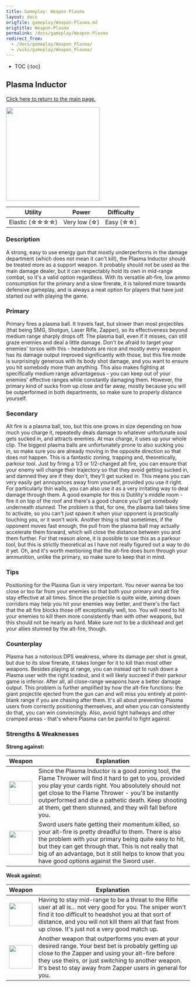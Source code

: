 ```yaml
---
title: Gameplay: Weapon Plasma
layout: docs
origfile: gameplay/Weapon-Plasma.md
origtitle: Weapon-Plasma
permalink: /docs/gameplay/Weapon-Plasma
redirect_from:
  - /docs/gameplay/Weapon_Plasma/
  - /wiki/gameplay/Weapon_Plasma/
---
```

* TOC
{:toc}
## Plasma Inductor

[Click here to return to the main page.](Weapons-Guide)

<img src="../images/weapons/plasma.png" width="256px"/>

| Utility | Power | Difficulty |
|------------------|---------------|------------|
| Elastic (☆☆☆☆) | Very low (☆) | Easy (☆☆) |

### Description

A strong, easy to use energy gun that mostly underperforms in the damage department (which does not mean it can't kill), the Plasma Inductor should be treated more as a support weapon. It probably should not be used as the main damage dealer, but it can respectably hold its own in mid-range combat, so it's a valid option regardless. With its versatile alt-fire, low ammo consumption for the primary and a slow firerate, it is tailored more towards defensive gameplay, and is always a neat option for players that have just started out with playing the game.

### Primary

Primary fires a plasma ball. It travels fast, but slower than most projectiles (that being SMG, Shotgun, Laser Rifle, Zapper), so its effectiveness beyond medium range sharply drops off. The plasma ball, even if it misses, can still graze enemies and deal a little damage. Don't be afraid to target your enemies' torsos with this - headshots are nice and mostly every weapon has its damage output improved significantly with those, but this fire mode is surprisingly generous with its body shot damage, and you want to ensure you hit somebody more than anything. This also makes fighting at specifically medium range advantageous - you can keep out of your enemies' effective ranges while constantly damaging them. However, the primary kind of sucks from up close and far away, mostly because you will be outperformed in both departments, so make sure to properly distance yourself.

### Secondary

Alt fire is a plasma ball, too, but this one grows in size depending on how much you charge it, repeatedly deals damage to whatever unfortunate soul gets sucked in, and attracts enemies. At max charge, it uses up your whole clip. The biggest plasma balls are unfortunately prone to also sucking you in, so make sure you are already moving in the opposite direction so that does not happen. This is a fantastic zoning, trapping and, theoretically, parkour tool. Just by firing a 1/3 or 1/2-charged alt fire, you can ensure that your enemy will change their trajectory so that they avoid getting sucked in, and damned they are if they don't, they'll get sucked in. This means you can very easily get annoyances away from yourself, provided you use it right. For particularly thin walls, you can also use it as a very irritating way to deal damage through them. A good example for this is Dutility's middle room - fire it on top of the roof and there's a good chance you'll get somebody underneath stunned. The problem is that, for one, the plasma ball takes time to activate, so you can't just spawn it when your opponent is practically touching you, or it won't work. Another thing is that sometimes, if the opponent moves fast enough, the pull from the plasma ball may actually accelerate them forward, which will close the distance between you and them further. For that reason alone, it is possible to use this as a parkour tool, but this is strictly theoretical as I have not really figured out a way to do it yet. Oh, and it's worth mentioning that the alt-fire does burn through your ammunition, unlike the primary, so make sure to keep that in mind.

### Tips

Positioning for the Plasma Gun is very important. You never wanna be too close or too far from your enemies so that both your primary and alt fire stay effective at all times. Since the projectile is quite wide, aiming down corridors may help you hit your enemies way better, and there's the fact that the alt fire blocks those off exceptionally well, too. You will need to hit your enemies to kill them more consistently than with other weapons, but this should not be nearly as hard. Make sure not to be a dickhead and get your allies stunned by the alt-fire, though.

### Counterplay

Plasma has a notorious DPS weakness, where its damage per shot is great, but due to its slow firerate, it takes longer for it to kill than most other weapons. Besides playing at range, you can instead opt to rush down a Plasma user with the right loadout, and it will likely succeed if their parkour game is inferior. After all, all close-range weapons have a better damage output. This problem is further amplified by how the alt-fire functions: the giant projectile ejected from the gun can and will miss you entirely at point-blank range if you are chasing after them. It's all about preventing Plasma users from correctly positioning themselves, and when you can consistently do that, you can win convincingly. Also, avoid tight hallways and other cramped areas - that's where Plasma can be painful to fight against.

### Strengths & Weaknesses

**Strong against:**

| Weapon | Explanation |
| :----: | ----------- |
| <img src="../images/weapons/flamer.png" width="64px"/> | Since the Plasma Inductor is a good zoning tool, the Flame Thrower will find it hard to get to you, provided you play your cards right. You absolutely should not get close to the Flame Thrower - you'll be instantly outperformed and die a pathetic death. Keep shooting at them, get them stunned, and they will fall before you. |
| <img src="../images/weapons/sword.png" width="64px"/> | Sword users hate getting their momentum killed, so your alt-fire is pretty dreadful to them. There is also the problem with your primary being quite easy to hit, but they can get through that. This is not really that big of an advantage, but it still helps to know that you have good options against the Sword user. |

**Weak against:**

| Weapon | Explanation |
| :----: | ----------- |
| <img src="../images/weapons/rifle.png" width="64px"/> | Having to stay mid-range to be a threat to the Rifle user at all is... not very good for you. The sniper won't find it too difficult to headshot you at that sort of distance, and you will not kill them all that fast from up close. It's just not a very good match up. |
| <img src="../images/weapons/zapper.png" width="64px"/> | Another weapon that outperforms you even at your desired range. Your best bet is probably getting up close to the Zapper and using your alt-fire before they use theirs, or just switching to another weapon. It's best to stay away from Zapper users in general for you. |
